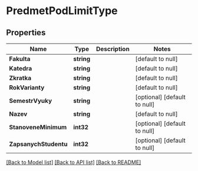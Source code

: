 # PredmetPodLimitType

## Properties
Name | Type | Description | Notes
------------ | ------------- | ------------- | -------------
**Fakulta** | **string** |  | [default to null]
**Katedra** | **string** |  | [default to null]
**Zkratka** | **string** |  | [default to null]
**RokVarianty** | **string** |  | [default to null]
**SemestrVyuky** | **string** |  | [optional] [default to null]
**Nazev** | **string** |  | [default to null]
**StanoveneMinimum** | **int32** |  | [optional] [default to null]
**ZapsanychStudentu** | **int32** |  | [optional] [default to null]

[[Back to Model list]](../README.md#documentation-for-models) [[Back to API list]](../README.md#documentation-for-api-endpoints) [[Back to README]](../README.md)


